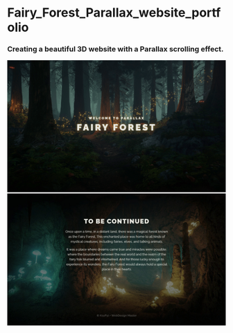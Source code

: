 # Fairy_Forest_Parallax_website_portfolio
### Creating a beautiful 3D website with a Parallax scrolling effect.
![Fairy Forest](./img/demonstration/demonstration1.png)
![Fairy Forest](./img/demonstration/demonstration2.png)
